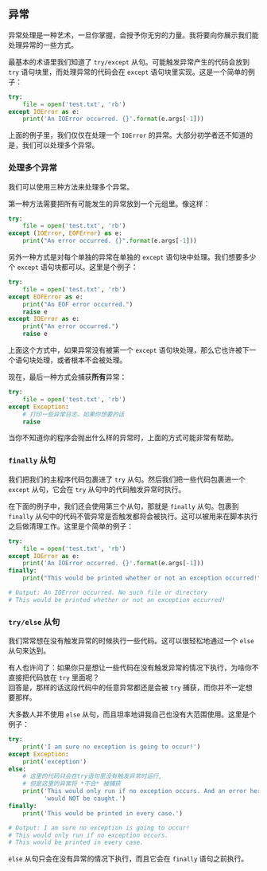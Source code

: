 ## 异常

异常处理是一种艺术，一旦你掌握，会授予你无穷的力量。我将要向你展示我们能处理异常的一些方式。

最基本的术语里我们知道了 ```try/except``` 从句。可能触发异常产生的代码会放到 ```try``` 语句块里，而处理异常的代码会在 ```except``` 语句块里实现。这是一个简单的例子：

```python
try:
    file = open('test.txt', 'rb')
except IOError as e:
    print('An IOError occurred. {}'.format(e.args[-1]))
```

上面的例子里，我们仅仅在处理一个 ```IOError``` 的异常。大部分初学者还不知道的是，我们可以处理多个异常。


### 处理多个异常

我们可以使用三种方法来处理多个异常。

第一种方法需要把所有可能发生的异常放到一个元组里。像这样：

```python
try:
    file = open('test.txt', 'rb')
except (IOError, EOFError) as e:
    print("An error occurred. {}".format(e.args[-1]))
```

另外一种方式是对每个单独的异常在单独的 ```except``` 语句块中处理。我们想要多少个 ```except``` 语句块都可以。这里是个例子：

```python
try:
    file = open('test.txt', 'rb')
except EOFError as e:
    print("An EOF error occurred.")
    raise e
except IOError as e:
    print("An error occurred.")
    raise e
```

上面这个方式中，如果异常没有被第一个 ```except``` 语句块处理，那么它也许被下一个语句块处理，或者根本不会被处理。

现在，最后一种方式会捕获**所有**异常：

```python
try:
    file = open('test.txt', 'rb')
except Exception:
    # 打印一些异常日志，如果你想要的话
    raise
```

当你不知道你的程序会抛出什么样的异常时，上面的方式可能非常有帮助。


### ```finally``` 从句

我们把我们的主程序代码包裹进了 ```try``` 从句。然后我们把一些代码包裹进一个 ```except``` 从句，它会在 ```try``` 从句中的代码触发异常时执行。

在下面的例子中，我们还会使用第三个从句，那就是 ```finally``` 从句。包裹到 ```finally``` 从句中的代码不管异常是否触发都将会被执行。这可以被用来在脚本执行之后做清理工作。这里是个简单的例子：

```python
try:
    file = open('test.txt', 'rb')
except IOError as e:
    print('An IOError occurred. {}'.format(e.args[-1]))
finally:
    print("This would be printed whether or not an exception occurred!")

# Output: An IOError occurred. No such file or directory
# This would be printed whether or not an exception occurred!
```

### ```try/else``` 从句

我们常常想在没有触发异常的时候执行一些代码。这可以很轻松地通过一个 ```else``` 从句来达到。

有人也许问了：如果你只是想让一些代码在没有触发异常的情况下执行，为啥你不直接把代码放在 ```try``` 里面呢？  
回答是，那样的话这段代码中的任意异常都还是会被 ```try``` 捕获，而你并不一定想要那样。

大多数人并不使用 ```else``` 从句，而且坦率地讲我自己也没有大范围使用。这里是个例子：

```python
try:
    print('I am sure no exception is going to occur!')
except Exception:
    print('exception')
else:
    # 这里的代码只会在try语句里没有触发异常时运行,
    # 但是这里的异常将 *不会* 被捕获
    print('This would only run if no exception occurs. And an error here '
          'would NOT be caught.')
finally:
    print('This would be printed in every case.')

# Output: I am sure no exception is going to occur!
# This would only run if no exception occurs.
# This would be printed in every case.
```

```else``` 从句只会在没有异常的情况下执行，而且它会在 ```finally``` 语句之前执行。
